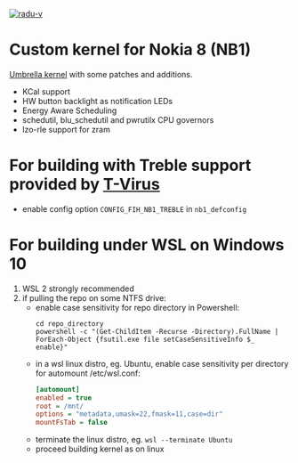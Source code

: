[![radu-v](https://circleci.com/gh/radu-v/umbrella-mod.svg?style=svg)](https://circleci.com/gh/radu-v/umbrella-mod)

# Custom kernel for Nokia 8 (NB1)

[Umbrella kernel](https://github.com/resident-nokia/umbrella) with some patches and additions.

- KCal support
- HW button backlight as notification LEDs
- Energy Aware Scheduling
- schedutil, blu_schedutil and pwrutilx CPU governors
- lzo-rle support for zram

# For building with Treble support provided by [T-Virus](https://github.com/resident-nokia/t-virus)
- enable config option `CONFIG_FIH_NB1_TREBLE` in `nb1_defconfig`

# For building under WSL on Windows 10
1. WSL 2 strongly recommended
1. if pulling the repo on some NTFS drive:
    - enable case sensitivity for repo directory
        in Powershell:
        ```shell
        cd repo_directory
        powershell -c "(Get-ChildItem -Recurse -Directory).FullName | ForEach-Object {fsutil.exe file setCaseSensitiveInfo $_ enable}"
        ```
    - in a wsl linux distro, eg. Ubuntu, enable case sensitivity per directory for automount
        /etc/wsl.conf:
        ```ini
        [automount]
        enabled = true
        root = /mnt/
        options = "metadata,umask=22,fmask=11,case=dir"
        mountFsTab = false
        ```
    - terminate the linux distro, eg. `wsl --terminate Ubuntu`
    - proceed building kernel as on linux
